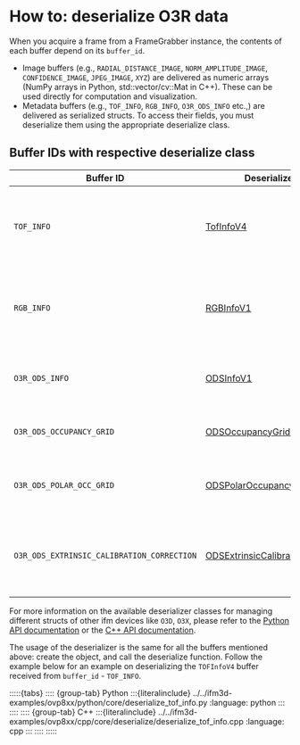 # How to: deserialize O3R data

When you acquire a frame from a FrameGrabber instance, the contents of each buffer depend on its `buffer_id`.

- Image buffers (e.g., `RADIAL_DISTANCE_IMAGE`, `NORM_AMPLITUDE_IMAGE`, `CONFIDENCE_IMAGE`, `JPEG_IMAGE`, `XYZ`) are delivered as numeric arrays (NumPy arrays in Python, std::vector/cv::Mat in C++). These can be used directly for computation and visualization.
- Metadata buffers (e.g., `TOF_INFO`, `RGB_INFO`, `O3R_ODS_INFO` etc.,) are delivered as serialized structs. To access their fields, you must deserialize them using the appropriate deserialize class.

## Buffer IDs with respective deserialize class

| **Buffer ID**                              | **Deserializer Class**                                                                                                                                                                              | **Description**                                                                |
| ------------------------------------------ | --------------------------------------------------------------------------------------------------------------------------------------------------------------------------------------------------- | ------------------------------------------------------------------------------ |
| `TOF_INFO`                                 | [TofInfoV4](https://api.ifm3d.com/html/_autosummary/ifm3dpy.deserialize.TOFInfoV4.html#ifm3dpy.deserialize.TOFInfoV4)                                                                               | Metadata for ToF images: resolutions, exposures, timestamps, calibration, etc. |
| `RGB_INFO`                                 | [RGBInfoV1](https://api.ifm3d.com/html/_autosummary/ifm3dpy.deserialize.RGBInfoV1.html#ifm3dpy.deserialize.RGBInfoV1)                                                                               | Metadata for ToF images: resolutions, exposures, timestamps, calibration, etc. |
| `O3R_ODS_INFO`                             | [ODSInfoV1](https://api.ifm3d.com/html/_autosummary/ifm3dpy.deserialize.ODSInfoV1.html#ifm3dpy.deserialize.ODSInfoV1)                                                                               | Zone ID and zone information for Object Detection.                             |
| `O3R_ODS_OCCUPANCY_GRID`                   | [ODSOccupancyGridV1](https://api.ifm3d.com/html/_autosummary/ifm3dpy.deserialize.ODSOccupancyGridV1.html#ifm3dpy.deserialize.ODSOccupancyGridV1)                                                    | Occupancy grid data with transformation matrix.                                |
| `O3R_ODS_POLAR_OCC_GRID`                   | [ODSPolarOccupancyGridV1](https://api.ifm3d.com/html/_autosummary/ifm3dpy.deserialize.ODSPolarOccupancyGridV1.html#ifm3dpy.deserialize.ODSPolarOccupancyGridV1)                                     | A compressed version of the grid using polar coordinates                       |
| `O3R_ODS_EXTRINSIC_CALIBRATION_CORRECTION` | [ODSExtrinsicCalibrationCorrectionV1](https://api.ifm3d.com/html/_autosummary/ifm3dpy.deserialize.ODSExtrinsicCalibrationCorrectionV1.html#ifm3dpy.deserialize.ODSExtrinsicCalibrationCorrectionV1) | Extrinsic calibration correction parameters estimated by ODS application.      |

For more information on the available deserializer classes for managing different structs of other ifm devices like `O3D`, `O3X`, please refer to the [Python API documentation](https://api.ifm3d.com/latest/_autosummary/ifm3dpy.deserialize.html) or the [C++ API documentation](https://api.ifm3d.com/html/cpp_api/annotated.html).

The usage of the deserializer is the same for all the buffers mentioned above: create the object, and call the deserialize function. Follow the example below for an example on deserializing the `TOFInfoV4` buffer received from `buffer_id` - `TOF_INFO`.

:::::{tabs}
:::: {group-tab} Python
:::{literalinclude} ../../ifm3d-examples/ovp8xx/python/core/deserialize_tof_info.py
:language: python
:::
::::
:::: {group-tab} C++
:::{literalinclude} ../../ifm3d-examples/ovp8xx/cpp/core/deserialize/deserialize_tof_info.cpp
:language: cpp
:::
::::
:::::